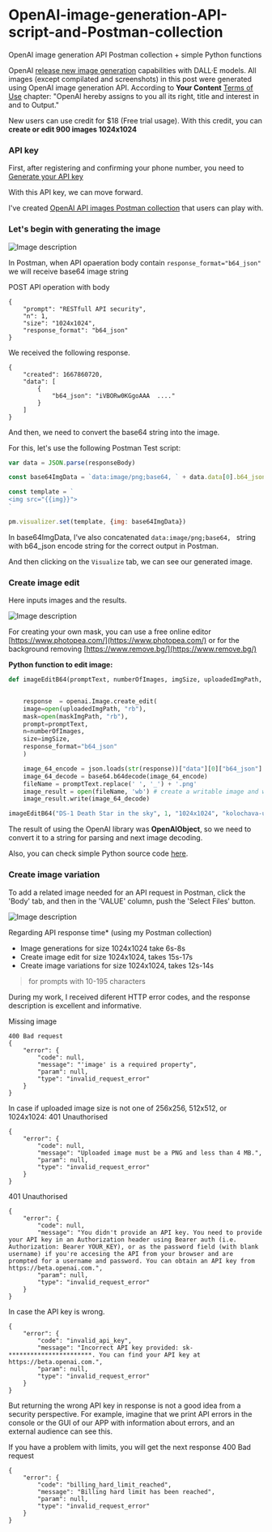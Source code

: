# OpenAI-image-generation-API-script-and-Postman-collection
OpenAI image generation API Postman collection + simple Python functions

OpenAI [release new image generation](https://beta.openai.com/docs/guides/images/introduction) capabilities with  DALL·E models.
All images (except compilated and screenshots) in this post were generated using OpenAI image generation API. 
According to **Your Content** [Terms of Use](https://openai.com/api/policies/terms/) chapter: "OpenAI hereby assigns to you all its right, title and interest in and to Output."

New users can use credit for $18 (Free trial usage). With this credit, you can **create or edit 900 images 1024x1024**

### API key

First, after registering and confirming your phone number, you need to [Generate your API key](https://beta.openai.com/account/api-keys)

With this API key, we can move forward.

I've created [OpenAI API images Postman collection](https://documenter.getpostman.com/view/2236597/2s8YehTcFr) that users can play with.

### Let's begin with generating the image


![Image description](https://dev-to-uploads.s3.amazonaws.com/uploads/articles/4ejux7vw0xxxaec7uad5.png)

In Postman, when API opaeration body contain `response_format="b64_json"` we will receive base64 image string

POST API operation with body

```
{
    "prompt": "RESTfull API security",
    "n": 1,
    "size": "1024x1024",
    "response_format": "b64_json"
}
```

We received the following response.
```
{
    "created": 1667860720,
    "data": [
        {
            "b64_json": "iVBORw0KGgoAAA  ...."
        }
    ]
}
```

And then, we need to convert the base64 string into the image.

For this, let's use the following Postman Test script:

```js
var data = JSON.parse(responseBody)

const base64ImgData = `data:image/png;base64, ` + data.data[0].b64_json

const template = `
<img src="{{img}}">
`

pm.visualizer.set(template, {img: base64ImgData})
```

In base64ImgData, I've also concatenated `data:image/png;base64, ` string with b64_json encode string for the correct output in Postman.


And then clicking on the `Visualize` tab, we can see our generated image.



### Create image edit

Here inputs images and the results.


![Image description](https://dev-to-uploads.s3.amazonaws.com/uploads/articles/8z65auneo2826oa7qgdz.png)

For creating your own mask, you can use a free online editor [https://www.photopea.com/](https://www.photopea.com/) or for the background removing [https://www.remove.bg/](https://www.remove.bg/)

**Python function to edit image:** 

```python
def imageEditB64(promptText, numberOfImages, imgSize, uploadedImgPath, maskImgPath):


    response  = openai.Image.create_edit(
    image=open(uploadedImgPath, "rb"),
    mask=open(maskImgPath, "rb"),
    prompt=promptText,
    n=numberOfImages,
    size=imgSize,
    response_format="b64_json"
    )

    image_64_encode = json.loads(str(response))["data"][0]["b64_json"]
    image_64_decode = base64.b64decode(image_64_encode)
    fileName = promptText.replace(' ', '_') + '.png'
    image_result = open(fileName, 'wb') # create a writable image and write the decoding result
    image_result.write(image_64_decode)

imageEditB64("DS-1 Death Star in the sky", 1, "1024x1024", "kolochava-ukraine-1024.png", "kolochava-ukraine-1024-mask.png")
```


The result of using the OpenAI library was **OpenAIObject**, so we need to convert it to a string for parsing and next image decoding.

Also, you can check simple Python source code [here](https://github.com/oborys/OpenAI-image-generation-API-script-and-Postman-collection/blob/main/openai_image_api_simple_functions.py).


### Create image variation 


To add a related image needed for an API request in Postman, click the 'Body' tab, and then in the 'VALUE' column, push the 'Select Files' button.


![Image description](https://dev-to-uploads.s3.amazonaws.com/uploads/articles/74he19t83sgremy83f2s.png)

Regarding API response time* (using my Postman collection)
- Image generations for size 1024x1024 take 6s-8s
- Create image edit for size 1024x1024, takes 15s-17s
- Create image variations for size 1024x1024, takes 12s-14s

> for prompts with 10-195 characters



During my work, I received diferent HTTP error codes, and the response description is excellent and informative.

Missing image
```
400 Bad request
{
    "error": {
        "code": null,
        "message": "'image' is a required property",
        "param": null,
        "type": "invalid_request_error"
    }
}
```

In case if uploaded image size is not one of 256x256, 512x512, or 1024x1024:
401 Unauthorised
```
{
    "error": {
        "code": null,
        "message": "Uploaded image must be a PNG and less than 4 MB.",
        "param": null,
        "type": "invalid_request_error"
    }
}
```

401 Unauthorised
```
{
    "error": {
        "code": null,
        "message": "You didn't provide an API key. You need to provide your API key in an Authorization header using Bearer auth (i.e. Authorization: Bearer YOUR_KEY), or as the password field (with blank username) if you're accesing the API from your browser and are prompted for a username and password. You can obtain an API key from https://beta.openai.com.",
        "param": null,
        "type": "invalid_request_error"
    }
}
```

In case the API key is wrong.
```
{
    "error": {
        "code": "invalid_api_key",
        "message": "Incorrect API key provided: sk-***********************. You can find your API key at https://beta.openai.com.",
        "param": null,
        "type": "invalid_request_error"
    }
}
```

But returning the wrong API key in response is not a good idea from a security perspective. For example, imagine that we print API errors in the console or the GUI of our APP with information about errors, and an external audience can see this. 


If you have a problem with limits, you will get the next response
400 Bad request
```
{
    "error": {
        "code": "billing_hard_limit_reached",
        "message": "Billing hard limit has been reached",
        "param": null,
        "type": "invalid_request_error"
    }
}
```









